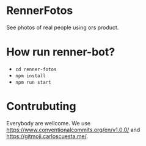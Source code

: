 # RennerFotos
See photos of real people using ors product.

# How run renner-bot?
- `cd renner-fotos`
- `npm install`
- `npm run start`

# Contrubuting
Everybody are wellcome.
We use https://www.conventionalcommits.org/en/v1.0.0/ and https://gitmoji.carloscuesta.me/.
